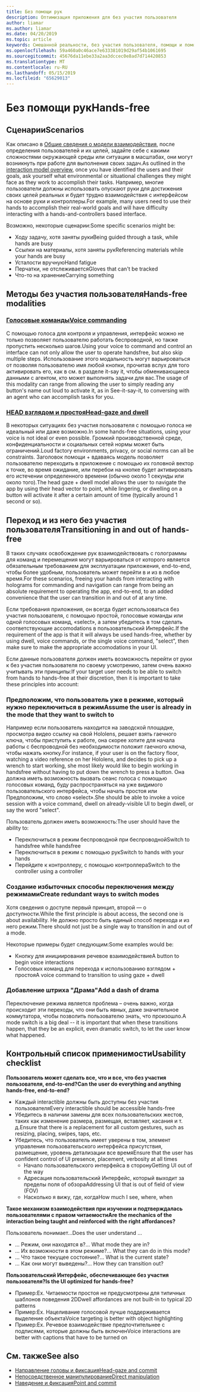 ```yaml
---
title: Без помощи рук
description: Оптимизация приложения для без участия пользователя
author: liamar
ms.author: liamar
ms.date: 04/20/2019
ms.topic: article
keywords: Смешанной реальности, без участия пользователя, помощи и помощи, предназначенных для взаимодействия с разработки
ms.openlocfilehash: 59a460a0c46ace7e633381019d29af54b1061695
ms.sourcegitcommit: 45676da11ebe33a2aa3dccec0e8ad7d714420853
ms.translationtype: MT
ms.contentlocale: ru-RU
ms.lasthandoff: 05/15/2019
ms.locfileid: "65629013"
---
```

# <a name="hands-free"></a><span data-ttu-id="330f1-104">Без помощи рук</span><span class="sxs-lookup"><span data-stu-id="330f1-104">Hands-free</span></span>



## <a name="scenarios"></a><span data-ttu-id="330f1-105">Сценарии</span><span class="sxs-lookup"><span data-stu-id="330f1-105">Scenarios</span></span>

<span data-ttu-id="330f1-106">Как описано в [Общие сведения о модели взаимодействия](interaction-fundamentals.md), после определения пользователей и их целей, задайте себе с какими сложностями окружающей среды или ситуации в масштабах, они могут возникнуть при работе для выполнения своих задач.</span><span class="sxs-lookup"><span data-stu-id="330f1-106">As outlined in the [interaction model overview](interaction-fundamentals.md), once you have identified the users and their goals, ask yourself what environmental or situational challenges they might face as they work to accomplish their tasks.</span></span> <span data-ttu-id="330f1-107">Например, многие пользователи должны использовать опускают руки для достижения своих целей реальных и будет трудно взаимодействия с интерфейсом на основе руки и контроллеры.</span><span class="sxs-lookup"><span data-stu-id="330f1-107">For example, many users need to use their hands to accomplish their real-world goals and will have difficulty interacting with a hands-and-controllers based interface.</span></span> 

<span data-ttu-id="330f1-108">Возможно, некоторые сценарии:</span><span class="sxs-lookup"><span data-stu-id="330f1-108">Some specific scenarios might be:</span></span> 
* <span data-ttu-id="330f1-109">Ходу задачу, хотя заняты руки</span><span class="sxs-lookup"><span data-stu-id="330f1-109">Being guided through a task, while hands are busy</span></span>
* <span data-ttu-id="330f1-110">Ссылки на материалы, хотя заняты рук</span><span class="sxs-lookup"><span data-stu-id="330f1-110">Referencing materials while your hands are busy</span></span>
* <span data-ttu-id="330f1-111">Усталости вручную</span><span class="sxs-lookup"><span data-stu-id="330f1-111">Hand fatigue</span></span>
* <span data-ttu-id="330f1-112">Перчатки, не отслеживается</span><span class="sxs-lookup"><span data-stu-id="330f1-112">Gloves that can't be tracked</span></span>
* <span data-ttu-id="330f1-113">Что-то на хранение</span><span class="sxs-lookup"><span data-stu-id="330f1-113">Carrying something</span></span>


## <a name="hands-free-modalities"></a><span data-ttu-id="330f1-114">Методы без участия пользователя</span><span class="sxs-lookup"><span data-stu-id="330f1-114">Hands-free modalities</span></span>

### <a name="voice-commandingvoice-designmd"></a>[<span data-ttu-id="330f1-115">Голосовые команды</span><span class="sxs-lookup"><span data-stu-id="330f1-115">Voice commanding</span></span>](voice-design.md)

<span data-ttu-id="330f1-116">С помощью голоса для контроля и управления, интерфейс можно не только позволяет пользователю работать беспроводной, но также пропустить несколько шагов.</span><span class="sxs-lookup"><span data-stu-id="330f1-116">Using your voice to command and control an interface can not only allow the user to operate handsfree, but also skip multiple steps.</span></span> <span data-ttu-id="330f1-117">Использование этого модальность могут варьироваться от позволяя пользователю имя любой кнопки, прочитав вслух для того активировать его, как в см. в разделе it-say it, чтобы обменивающиеся данными с агентом, кто может выполнять задачи для вас.</span><span class="sxs-lookup"><span data-stu-id="330f1-117">The usage of this modality can range from allowing the user to simply reading any button's name out loud to activate it, as in See-it-say-it, to conversing with an agent who can accomplish tasks for you.</span></span>



### <a name="head-gaze-and-dwellgaze-and-dwellmd"></a>[<span data-ttu-id="330f1-118">HEAD взглядом и простоя</span><span class="sxs-lookup"><span data-stu-id="330f1-118">Head-gaze and dwell</span></span>](gaze-and-dwell.md)

<span data-ttu-id="330f1-119">В некоторых ситуациях без участия пользователя с помощью голоса не идеальный или даже возможно.</span><span class="sxs-lookup"><span data-stu-id="330f1-119">In some hands-free situations, using your voice is not ideal or even possible.</span></span> <span data-ttu-id="330f1-120">Громкий производственной среде, конфиденциальности и социальных сетей нормы может быть ограничений.</span><span class="sxs-lookup"><span data-stu-id="330f1-120">Loud factory environments, privacy, or social norms can all be constraints.</span></span> <span data-ttu-id="330f1-121">Заголовок помощи + вдаваясь модель позволяет пользователю переходить в приложение с помощью их головной вектор к точке, во время ожидание, или перебои на кнопке будет активировать его истечении определенного времени (обычно около 1 секунды или около того).</span><span class="sxs-lookup"><span data-stu-id="330f1-121">The head gaze + dwell model allows the user to navigate the app by using their head vector to point, while lingering, or dwelling on a button will activate it after a certain amount of time (typically around 1 second or so).</span></span> 


## <a name="transitioning-in-and-out-of-hands-free"></a><span data-ttu-id="330f1-122">Переход и из него без участия пользователя</span><span class="sxs-lookup"><span data-stu-id="330f1-122">Transitioning in and out of hands-free</span></span>

<span data-ttu-id="330f1-123">В таких случаях освобождение рук взаимодействовать с голограммы для команд и перемещения могут варьироваться от которого является обязательным требованием для эксплуатации приложения, end-to-end, чтобы более удобным, пользователь может перейти в и из в любое время.</span><span class="sxs-lookup"><span data-stu-id="330f1-123">For these scenarios, freeing your hands from interacting with holograms for commanding and navigation can range from being an absolute requirement to operating the app, end-to-end, to an added convenience that the user can transition in and out of at any time.</span></span> 

<span data-ttu-id="330f1-124">Если требования приложения, он всегда будет использоваться без участия пользователя, с помощью простой, голосовые команды или одной голосовых команд, «select», а затем убедитесь в том сделать соответствующие accomodations в пользовательский Интерфейс.</span><span class="sxs-lookup"><span data-stu-id="330f1-124">If the requirement of the app is that it will always be used hands-free, whether by using dwell, voice commands, or the single voice command, "select", then make sure to make the appropriate accomodations in your UI.</span></span> 

<span data-ttu-id="330f1-125">Если данные пользователя должен иметь возможность перейти от руки к без участия пользователя по своему усмотрению, затем очень важно учитывать эти принципы:</span><span class="sxs-lookup"><span data-stu-id="330f1-125">If your target user needs to be able to switch from hands to hands-free at their discretion, then it is important to take these principles into account:</span></span>

### <a name="assume-the-user-is-already-in-the-mode-that-they-want-to-switch-to"></a><span data-ttu-id="330f1-126">Предположим, что пользователь уже в режиме, который нужно переключиться в режим</span><span class="sxs-lookup"><span data-stu-id="330f1-126">Assume the user is already in the mode that they want to switch to</span></span>
<span data-ttu-id="330f1-127">Например если пользователь находится на заводской площадке, просмотра видео ссылку на свой Hololens, решает взять гаечного ключа, чтобы приступить к работе, она скорее хотите для начала работы с беспроводной без необходимости положит гаечного ключа, чтобы нажать кнопку.</span><span class="sxs-lookup"><span data-stu-id="330f1-127">For instance, if your user is on the factory floor, watching a video reference on her Hololens, and decides to pick up a wrench to start working, she most likely would like to begin working in handsfree without having to put down the wrench to press a button.</span></span> <span data-ttu-id="330f1-128">Она должна иметь возможность вызвать сеанс голоса с помощью голосовых команд, буду распространяться на уже видимого пользовательского интерфейса, чтобы начать простоя или Предположим, что слово «select».</span><span class="sxs-lookup"><span data-stu-id="330f1-128">She should be able to invoke a voice session with a voice command, dwell on already-visible UI to begin dwell, or say the word "select".</span></span>

<span data-ttu-id="330f1-129">Пользователь должен иметь возможность:</span><span class="sxs-lookup"><span data-stu-id="330f1-129">The user should have the ability to:</span></span> 
* <span data-ttu-id="330f1-130">Переключиться в режим беспроводной при беспроводной</span><span class="sxs-lookup"><span data-stu-id="330f1-130">Switch to handsfree while handsfree</span></span>
* <span data-ttu-id="330f1-131">Переключиться в режим с помощью рук</span><span class="sxs-lookup"><span data-stu-id="330f1-131">Switch to hands with your hands</span></span>
* <span data-ttu-id="330f1-132">Перейдите к контроллеру, с помощью контроллера</span><span class="sxs-lookup"><span data-stu-id="330f1-132">Switch to the controller using a controller</span></span> 

### <a name="create-redundant-ways-to-switch-modes"></a><span data-ttu-id="330f1-133">Создание избыточных способы переключения между режимами</span><span class="sxs-lookup"><span data-stu-id="330f1-133">Create redundant ways to switch modes</span></span>
<span data-ttu-id="330f1-134">Хотя сведения о доступе первый принцип, второй — о доступности.</span><span class="sxs-lookup"><span data-stu-id="330f1-134">While the first principle is about access, the second one is about availability.</span></span> <span data-ttu-id="330f1-135">Не должно просто быть единый способ перехода и из него режим.</span><span class="sxs-lookup"><span data-stu-id="330f1-135">There should not just be a single way to transition in and out of a mode.</span></span> 

<span data-ttu-id="330f1-136">Некоторые примеры будет следующим:</span><span class="sxs-lookup"><span data-stu-id="330f1-136">Some examples would be:</span></span> 
* <span data-ttu-id="330f1-137">Кнопку для инициирования речевое взаимодействие</span><span class="sxs-lookup"><span data-stu-id="330f1-137">A button to begin voice interactions</span></span>
* <span data-ttu-id="330f1-138">Голосовых команд для перехода к использованию взглядом + простоя</span><span class="sxs-lookup"><span data-stu-id="330f1-138">A voice command to transition to using gaze + dwell</span></span>

### <a name="add-a-dash-of-drama"></a><span data-ttu-id="330f1-139">Добавление штриха "Драма"</span><span class="sxs-lookup"><span data-stu-id="330f1-139">Add a dash of drama</span></span>
<span data-ttu-id="330f1-140">Переключение режима является проблема – очень важно, когда происходит эти переходы, что они быть явных, даже значительное коммутатора, чтобы позволить пользователю знать, что произошло.</span><span class="sxs-lookup"><span data-stu-id="330f1-140">A mode switch is a big deal -- it is important that when these transitions happen, that they be an explicit, even dramatic switch, to let the user know what happened.</span></span> 


## <a name="usability-checklist"></a><span data-ttu-id="330f1-141">Контрольный список применимости</span><span class="sxs-lookup"><span data-stu-id="330f1-141">Usability checklist</span></span>

<span data-ttu-id="330f1-142">**Пользователь может сделать все, что и все, что без участия пользователя, end-to-end?**</span><span class="sxs-lookup"><span data-stu-id="330f1-142">**Can the user do everything and anything hands-free, end-to-end?**</span></span>
* <span data-ttu-id="330f1-143">Каждый interactible должны быть доступны без участия пользователя</span><span class="sxs-lookup"><span data-stu-id="330f1-143">Every interactible should be accessible hands-free</span></span>
* <span data-ttu-id="330f1-144">Убедитесь в наличии замены для всех пользовательских жестов, таких как изменение размера, размещая, вставляет, касания и т. д.</span><span class="sxs-lookup"><span data-stu-id="330f1-144">Ensure that there is a replacement for all custom gestures, such as resizing, placing, swipes, taps, etc.</span></span>
* <span data-ttu-id="330f1-145">Убедитесь, что пользователь имеет уверены в том, элемент управления пользовательского интерфейса присутствия, размещение, уровень детализации все время</span><span class="sxs-lookup"><span data-stu-id="330f1-145">Ensure that the user has confident control of UI presence, placement, verbosity at all times</span></span>
    * <span data-ttu-id="330f1-146">Начало пользовательского интерфейса в сторону</span><span class="sxs-lookup"><span data-stu-id="330f1-146">Getting UI out of the way</span></span>
    * <span data-ttu-id="330f1-147">Адресация пользовательский Интерфейс, который выходит за пределы поля of обзора</span><span class="sxs-lookup"><span data-stu-id="330f1-147">Addressing UI that is out of field of view (FOV)</span></span>
    * <span data-ttu-id="330f1-148">Насколько я вижу, где, когда</span><span class="sxs-lookup"><span data-stu-id="330f1-148">How much I see, where, when</span></span>

<span data-ttu-id="330f1-149">**Такое механизм взаимодействия при изучении и подтверждалась пользователями с правом читаемости**</span><span class="sxs-lookup"><span data-stu-id="330f1-149">**Are the mechanics of the interaction being taught and reinforced with the right affordances?**</span></span>

<span data-ttu-id="330f1-150">Пользователь понимает...</span><span class="sxs-lookup"><span data-stu-id="330f1-150">Does the user understand ...</span></span>
* <span data-ttu-id="330f1-151">... Режим, они находятся в?</span><span class="sxs-lookup"><span data-stu-id="330f1-151">... What mode they are in?</span></span>
* <span data-ttu-id="330f1-152">... Их возможности в этом режиме?</span><span class="sxs-lookup"><span data-stu-id="330f1-152">... What they can do in this mode?</span></span>
* <span data-ttu-id="330f1-153">... Что такое текущее состояние?</span><span class="sxs-lookup"><span data-stu-id="330f1-153">... What is the current state?</span></span>
* <span data-ttu-id="330f1-154">... Как они могут выведены?</span><span class="sxs-lookup"><span data-stu-id="330f1-154">... How they can transition out?</span></span>
    
<span data-ttu-id="330f1-155">**Пользовательский Интерфейс, обеспечивающее без участия пользователя?**</span><span class="sxs-lookup"><span data-stu-id="330f1-155">**Is the UI optimized for hands-free?**</span></span>   

* <span data-ttu-id="330f1-156">Пример:</span><span class="sxs-lookup"><span data-stu-id="330f1-156">Ex.</span></span> <span data-ttu-id="330f1-157">Читаемости простоя не предусмотрены для типичных шаблонов поведения 2D</span><span class="sxs-lookup"><span data-stu-id="330f1-157">Dwell affordances are not built-in to typical 2D patterns</span></span>
* <span data-ttu-id="330f1-158">Пример:</span><span class="sxs-lookup"><span data-stu-id="330f1-158">Ex.</span></span> <span data-ttu-id="330f1-159">Нацеливание голосовой лучше поддерживается выделение объекта</span><span class="sxs-lookup"><span data-stu-id="330f1-159">Voice targeting is better with object highlighting</span></span>
* <span data-ttu-id="330f1-160">Пример:</span><span class="sxs-lookup"><span data-stu-id="330f1-160">Ex.</span></span> <span data-ttu-id="330f1-161">Речевое взаимодействие предпочтительнее с подписями, которые должны быть включен</span><span class="sxs-lookup"><span data-stu-id="330f1-161">Voice interactions are better with captions that have to be turned on</span></span>


## <a name="see-also"></a><span data-ttu-id="330f1-162">См. также</span><span class="sxs-lookup"><span data-stu-id="330f1-162">See also</span></span>
* [<span data-ttu-id="330f1-163">Направление головы и фиксация</span><span class="sxs-lookup"><span data-stu-id="330f1-163">Head-gaze and commit</span></span>](gaze-and-commit.md)
* [<span data-ttu-id="330f1-164">Непосредственное манипулирование</span><span class="sxs-lookup"><span data-stu-id="330f1-164">Direct manipulation</span></span>](direct-manipulation.md)
* [<span data-ttu-id="330f1-165">Наведение и фиксация</span><span class="sxs-lookup"><span data-stu-id="330f1-165">Point and commit</span></span>](point-and-commit.md)
